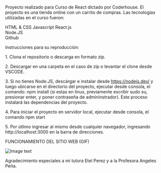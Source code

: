 Proyecto realizado para Curso de React dictado por Coderhouse.
El proyecto es una tienda online con un carrito de compras.
Las tecnologías utilizadas en el curso fueron:

HTML & CSS
Javascript
React.js  
Node.JS  
Github    


Instrucciones para su reproducción:

​1. Clona el repositorio o descarga en formato zip.

​2. Descargar en una carpeta en el caso de zip o levantar el clone desde VSCODE. 

​3. Si no tienes Node.JS, descárgar e instalar desde https://nodejs.dev/ y luego ubicarse en el directorio del proyecto, ejecutar desde consola, el comando: npm install (si estas en linux, previamente escribir sudo su, presionar enter, y poner contraseña de admininstrador). Este proceso instalará las dependencias del proyecto.

​​4. Para iniciar el proyecto en servidor local, ejecutar desde consola, el comando npm start

​5. Por útlimo ingresar al mismo desde cualquier navegador, ingresando http://localhost:3000 en la barra de direcciones.


FUNCIONAMIENTO DEL SITIO WEB (GIF)


![Image text](https://im3.ezgif.com/tmp/ezgif-3-aecb26dec7.gif)

Agradecimiento especiales a mi tutora Etel Perez y a la Profesora Angeles Peña.